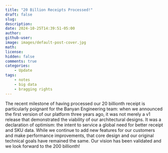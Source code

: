 ```yaml
---
title: "20 Billion Receipts Processed!"
draft: false
slug:
description:
date: 2024-10-25T14:39:51-05:00
author:
github-user:
image: images/default-post-cover.jpg
math:
license:
hidden: false
comments: true
categories:
    - Update
tags:
    - notes
    - big data
    - bragging rights
---
```

The recent milestone of having processed our 20 billionth receipt is particularly poignant for the Banyan Engineering team: when we announced the first version of our platform three years ago, it was not merely a v1 release that demonstrated the viability of our architectural designs. It was a declaration of optimism: the intent to service a global need for better receipt and SKU data. While we continue to add new features for our customers and make performance improvements, that core design and our original technical goals have remained the same. Our vision has been validated and we look forward to the 200 billionth!
